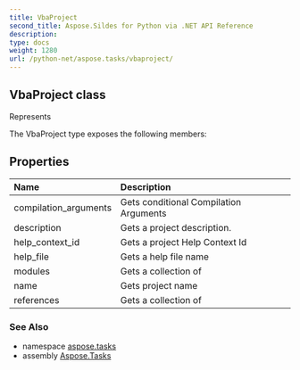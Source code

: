 ```yaml
---
title: VbaProject
second_title: Aspose.Sildes for Python via .NET API Reference
description: 
type: docs
weight: 1280
url: /python-net/aspose.tasks/vbaproject/
---
```


## VbaProject class

Represents

The VbaProject type exposes the following members:
## Properties
| Name | Description |
| :- | :- |
|compilation_arguments|Gets conditional Compilation Arguments|
|description|Gets a project description.|
|help_context_id|Gets a project Help Context Id|
|help_file|Gets a help file name|
|modules|Gets a collection of|
|name|Gets project name|
|references|Gets a collection of|

### See Also

* namespace [aspose.tasks](../../aspose.tasks/)
* assembly [Aspose.Tasks](/tasks/python-net/)


